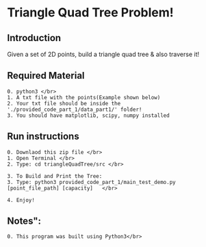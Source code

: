 # Triangle Quad Tree Problem!

  <h2> Introduction </h2>

  Given a set of 2D points, build a triangle quad tree & also traverse it!

  <h2> Required Material </h2>

    0. python3 </br>
    1. A txt file with the points(Example shown below)
    2. Your txt file should be inside the './provided_code_part_1/data_part1/' folder!
    3. You should have matplotlib, scipy, numpy installed

  <h2>Run instructions </h2>

    0. Downlaod this zip file </br> 
    1. Open Terminal </br>
    2. Type: cd triangleQuadTree/src </br>

    3. To Build and Print the Tree:
    3. Type: python3 provided_code_part_1/main_test_demo.py [point_file_path] [capacity]   </br>

    4. Enjoy!

  <h2>Notes": </h2>
  
    0. This program was built using Python3</br>



